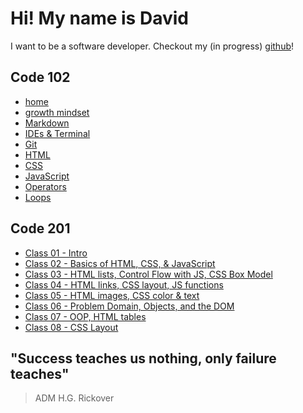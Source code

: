 # Hi! My name is David

I want to be a software developer.
Checkout my (in progress) [github](https://github.com/heckerdavid)!

## Code 102

- [home](README.md)
- [growth mindset](growth_mindset.md)
- [Markdown](markdown.md)
- [IDEs & Terminal](read_2.md)
- [Git](read_03.md)
- [HTML](read_04.md)
- [CSS](read_05.md)
- [JavaScript](read_06.md)
- [Operators](read_07.md)
- [Loops](read_08.md)

## Code 201

- [Class 01 - Intro](class_01.md)
- [Class 02 - Basics of HTML, CSS, & JavaScript](class-02.md)
- [Class 03 - HTML lists, Control Flow with JS, CSS Box Model](class-03.md)
- [Class 04 - HTML links, CSS layout, JS functions](class-04.md)
- [Class 05 - HTML images, CSS color & text](class-05.md)
- [Class 06 - Problem Domain, Objects, and the DOM](class-06.md)
- [Class 07 - OOP, HTML tables](class-07.md)
- [Class 08 - CSS Layout](class-08.md)

## "Success teaches us nothing, only failure teaches"

> ADM H.G. Rickover
